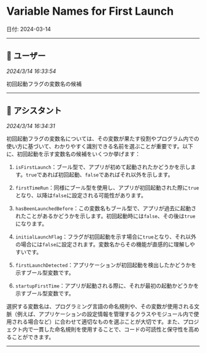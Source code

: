 # Variable Names for First Launch

日付: 2024-03-14

---

## 👤 ユーザー
*2024/3/14 16:33:54*

初回起動フラグの変数名の候補

---

## 🤖 アシスタント
*2024/3/14 16:34:31*

初回起動フラグの変数名については、その変数が果たす役割やプログラム内での使い方に基づいて、わかりやすく識別できる名前を選ぶことが重要です。以下に、初回起動を示す変数名の候補をいくつか挙げます：

1. `isFirstLaunch`：ブール型で、アプリが初めて起動されたかどうかを示します。`true`であれば初回起動、`false`であればそれ以外を示します。

2. `firstTimeRun`：同様にブール型を使用し、アプリが初回起動された際に`true`となり、以降は`false`に設定される可能性があります。

3. `hasBeenLaunchedBefore`：この変数名もブール型で、アプリが過去に起動されたことがあるかどうかを示します。初回起動時には`false`、その後は`true`になります。

4. `initialLaunchFlag`：フラグが初回起動を示す場合に`true`となり、それ以外の場合には`false`に設定されます。変数名からその機能が直感的に理解しやすいです。

5. `firstLaunchDetected`：アプリケーションが初回起動を検出したかどうかを示すブール型変数です。

6. `startupFirstTime`：アプリが起動される際に、それが最初の起動かどうかを示すブール型変数です。

選択する変数名は、プログラミング言語の命名規則や、その変数が使用される文脈（例えば、アプリケーションの設定情報を管理するクラスやモジュール内で使用される場合など）に合わせて適切なものを選ぶことが大切です。また、プロジェクト内で一貫した命名規則を使用することで、コードの可読性と保守性を高めることができます。

---
